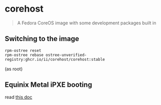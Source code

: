 # corehost

> A Fedora CoreOS image with some development packages built in

## Switching to the image

```shell
rpm-ostree reset
rpm-ostree rebase ostree-unverified-registry:ghcr.io/ii/corehost/corehost:stable
```
(as root)

## Equinix Metal iPXE booting

read [this doc](./equinix-metal-ipxe-boot/README.md)
